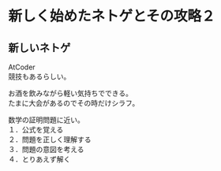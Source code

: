 # 新しく始めたネトゲとその攻略２  
  
## 新しいネトゲ  

AtCoder  
競技もあるらしい。  
  
お酒を飲みながら軽い気持ちでできる。  
たまに大会があるのでその時だけシラフ。  
  
数学の証明問題に近い。  
１．公式を覚える  
２．問題を正しく理解する  
３．問題の意図を考える  
４．とりあえず解く  
